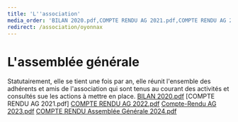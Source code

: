 ```yaml
---
title: 'L''association'
media_order: 'BILAN 2020.pdf,COMPTE RENDU AG 2021.pdf,COMPTE RENDU AG 2022.pdf,Compte-Rendu AG 2023.pdf,COMPTE RENDU Assemblée Générale 2024.pdf'
redirect: /association/oyonnax
---
```


# L'assemblée générale

Statutairement, elle se tient une fois par an, elle réunit l'ensemble des adhérents et amis de l'association qui sont tenus au courant des activités et consultés sue les actions à mettre en place.
[BILAN 2020.pdf](BILAN%202020.pdf)
[COMPTE RENDU AG 2021.pdf]
[COMPTE RENDU AG 2022.pdf](COMPTE%20RENDU%20AG%202022.pdf)
[Compte-Rendu AG 2023.pdf](Compte-Rendu%20AG%202023.pdf)
[COMPTE RENDU Assemblée Générale 2024.pdf](COMPTE%20RENDU%20Assembl%C3%A9e%20G%C3%A9n%C3%A9rale%202024.pdf)

